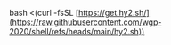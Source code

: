 bash <(curl -fsSL [https://get.hy2.sh/](https://raw.githubusercontent.com/wgp-2020/shell/refs/heads/main/hy2.sh))

